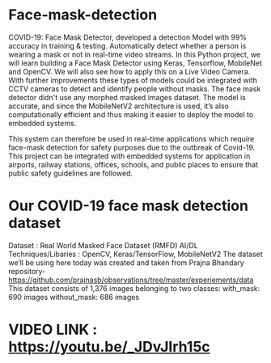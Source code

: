 # Face-mask-detection
COVID-19: Face Mask Detector, developed a detection Model with 99% accuracy in training & testing. Automatically detect whether a person is wearing a mask or not in real-time video streams.
In this Python project, we will learn building a Face Mask Detector using Keras, Tensorflow, MobileNet and OpenCV.  We will also see how to apply this on a Live Video Camera. With further improvements these types of models could be integrated with CCTV cameras to detect and identify people without masks.
The face mask detector didn't use any morphed masked images dataset. The model is accurate, and since the MobileNetV2 architecture is used, it’s also computationally efficient and thus making it easier to deploy the model to embedded systems.

This system can therefore be used in real-time applications which require face-mask detection for safety purposes due to the outbreak of Covid-19. This project can be integrated with embedded systems for application in airports, railway stations, offices, schools, and public places to ensure that public safety guidelines are followed.

# Our COVID-19 face mask detection dataset
Dataset : Real World Masked Face Dataset (RMFD) AI/DL Techniques/Libaries : OpenCV, Keras/TensorFlow, MobileNetV2
The dataset we’ll be using here today was created and taken from Prajna Bhandary repository- https://github.com/prajnasb/observations/tree/master/experiements/data
This dataset consists of 1,376 images belonging to two classes: 
with_mask: 690 images
without_mask: 686 images 
# VIDEO LINK :  https://youtu.be/_JDvJIrh15c



